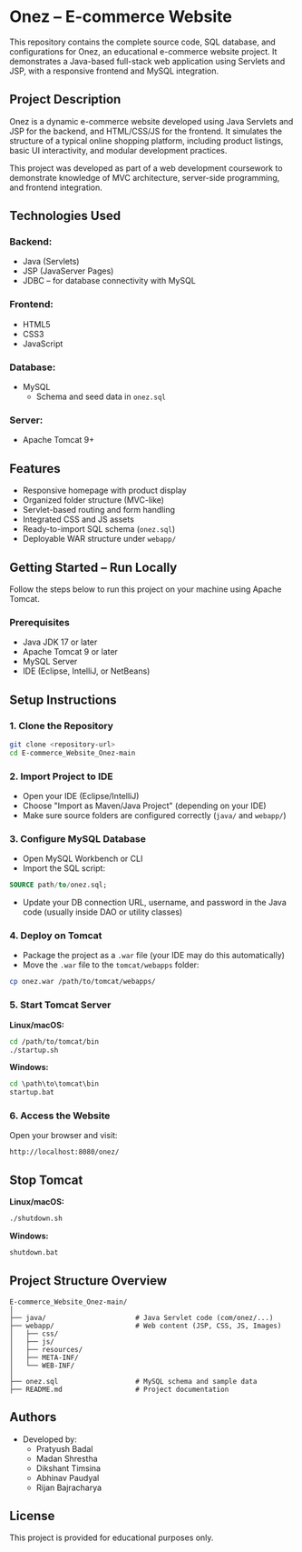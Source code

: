 # Onez – E-commerce Website

This repository contains the complete source code, SQL database, and configurations for Onez, an educational e-commerce website project. It demonstrates a Java-based full-stack web application using Servlets and JSP, with a responsive frontend and MySQL integration.

## Project Description

Onez is a dynamic e-commerce website developed using Java Servlets and JSP for the backend, and HTML/CSS/JS for the frontend. It simulates the structure of a typical online shopping platform, including product listings, basic UI interactivity, and modular development practices.

This project was developed as part of a web development coursework to demonstrate knowledge of MVC architecture, server-side programming, and frontend integration.

## Technologies Used

### Backend:
- Java (Servlets)
- JSP (JavaServer Pages)
- JDBC – for database connectivity with MySQL

### Frontend:
- HTML5
- CSS3
- JavaScript

### Database:
- MySQL
  - Schema and seed data in `onez.sql`

### Server:
- Apache Tomcat 9+

## Features

- Responsive homepage with product display
- Organized folder structure (MVC-like)
- Servlet-based routing and form handling
- Integrated CSS and JS assets
- Ready-to-import SQL schema (`onez.sql`)
- Deployable WAR structure under `webapp/`

## Getting Started – Run Locally

Follow the steps below to run this project on your machine using Apache Tomcat.

### Prerequisites

- Java JDK 17 or later
- Apache Tomcat 9 or later
- MySQL Server
- IDE (Eclipse, IntelliJ, or NetBeans)

## Setup Instructions

### 1. Clone the Repository

```bash
git clone <repository-url>
cd E-commerce_Website_Onez-main
```

### 2. Import Project to IDE

- Open your IDE (Eclipse/IntelliJ)
- Choose "Import as Maven/Java Project" (depending on your IDE)
- Make sure source folders are configured correctly (`java/` and `webapp/`)

### 3. Configure MySQL Database

- Open MySQL Workbench or CLI
- Import the SQL script:

```sql
SOURCE path/to/onez.sql;
```

- Update your DB connection URL, username, and password in the Java code (usually inside DAO or utility classes)

### 4. Deploy on Tomcat

- Package the project as a `.war` file (your IDE may do this automatically)
- Move the `.war` file to the `tomcat/webapps` folder:

```bash
cp onez.war /path/to/tomcat/webapps/
```

### 5. Start Tomcat Server

**Linux/macOS:**
```bash
cd /path/to/tomcat/bin
./startup.sh
```

**Windows:**
```cmd
cd \path\to\tomcat\bin
startup.bat
```

### 6. Access the Website

Open your browser and visit:

```
http://localhost:8080/onez/
```

## Stop Tomcat

**Linux/macOS:**
```bash
./shutdown.sh
```

**Windows:**
```cmd
shutdown.bat
```

## Project Structure Overview

```
E-commerce_Website_Onez-main/
│
├── java/                      # Java Servlet code (com/onez/...)
├── webapp/                    # Web content (JSP, CSS, JS, Images)
│   ├── css/
│   ├── js/
│   ├── resources/
│   ├── META-INF/
│   └── WEB-INF/
│
├── onez.sql                   # MySQL schema and sample data
├── README.md                  # Project documentation
```

## Authors

- Developed by:
    - Pratyush Badal
    - Madan Shrestha
    - Dikshant Timsina
    - Abhinav Paudyal
    - Rijan Bajracharya

## License

This project is provided for educational purposes only.
